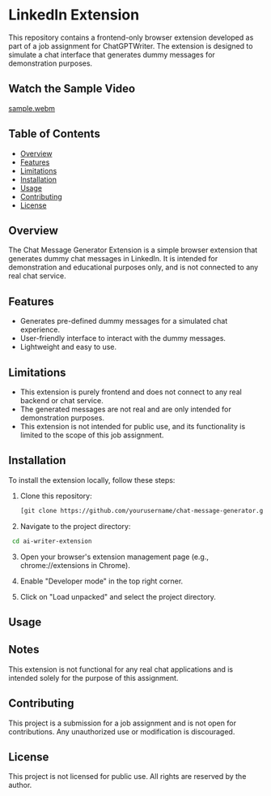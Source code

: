 # LinkedIn Extension

This repository contains a frontend-only browser extension developed as part of a job assignment for ChatGPTWriter. The extension is designed to simulate a chat interface that generates dummy messages for demonstration purposes.

## Watch the Sample Video
[sample.webm](https://github.com/user-attachments/assets/a8d414c2-0542-4c30-9e5c-4365744abcec)

## Table of Contents

- [Overview](#overview)
- [Features](#features)
- [Limitations](#limitations)
- [Installation](#installation)
- [Usage](#usage)
- [Contributing](#contributing)
- [License](#license)

## Overview

The Chat Message Generator Extension is a simple browser extension that generates dummy chat messages in LinkedIn. It is intended for demonstration and educational purposes only, and is not connected to any real chat service.

## Features

- Generates pre-defined dummy messages for a simulated chat experience.
- User-friendly interface to interact with the dummy messages.
- Lightweight and easy to use.

## Limitations

- This extension is purely frontend and does not connect to any real backend or chat service.
- The generated messages are not real and are only intended for demonstration purposes.
- This extension is not intended for public use, and its functionality is limited to the scope of this job assignment.

## Installation

To install the extension locally, follow these steps:

1. Clone this repository:

   ```bash
   [git clone https://github.com/yourusername/chat-message-generator.git](https://github.com/irohitsahu/ai-writer-extension.git)
   ```

2. Navigate to the project directory:

```bash
 cd ai-writer-extension
```

3. Open your browser's extension management page (e.g., chrome://extensions in Chrome).

4. Enable "Developer mode" in the top right corner.

5. Click on "Load unpacked" and select the project directory.

## Usage

## Notes

This extension is not functional for any real chat applications and is intended solely for the purpose of this assignment.

## Contributing

This project is a submission for a job assignment and is not open for contributions. Any unauthorized use or modification is discouraged.

## License

This project is not licensed for public use. All rights are reserved by the author.
